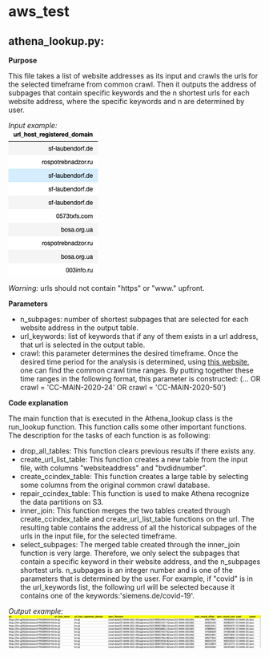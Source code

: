 # aws_test


## **athena_lookup.py**: 
**Purpose**

This file takes a list of website addresses as its input and crawls the urls for the selected timeframe from common crawl. Then it outputs the address of subpages that contain specific keywords and the n shortest urls for each website address, where the specific keywords and n are determined by user.   

*Input example:* \
![alt ](input1.png)

*Warning:* urls should not contain "https" or "www." upfront.

**Parameters** </font> 
* n_subpages: number of shortest subpages that are selected for each website address in the output table. 
* url_keywords: list of keywords that if any of them exists in a url address, that url is selected in the output table. 
* crawl: this parameter determines the desired timeframe. Once the desired time period for the analysis is determined, using [this website](https://skeptric.com/common-crawl-time-ranges/), one can find the common crawl time ranges. By putting together these time ranges in the following format, this parameter is constructed: (... OR crawl = 'CC-MAIN-2020-24' OR crawl = 'CC-MAIN-2020-50')
 

**Code explanation**

The main function that is executed in the Athena_lookup class is the run_lookup function. This function calls some other important functions. The description for the tasks of each function is as following: 
* drop_all_tables: This function clears previous results if there exists any. 
* create_url_list_table: This function creates a new table from the input file, with columns "websiteaddress" and "bvdidnumber".
* create_ccindex_table: This function creates a large table by selecting some columns from the original common crawl database.
* repair_ccindex_table: This function is used to make Athena recognize the data partitions on S3. 
* inner_join: This function merges the two tables created through create_ccindex_table and create_url_list_table functions on the url. The resulting table contains the address of all the historical subpages of the urls in the input file, for the selected timeframe.   
* select_subpages: The merged table created through the inner_join function is very large. Therefore, we only select the subpages that contain a specific keyword in their website address, and the n_subpages shortest urls. n_subpages is an integer number and is one of the parameters that is determined by the user. For example, if "covid" is in the url_keywords list, the following url will be selected because it contains one of the keywords:'siemens.de/covid-19'. 

*Output example:*\
![alt ](output1.png)






